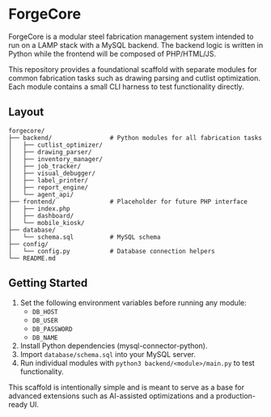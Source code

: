 # ForgeCore

ForgeCore is a modular steel fabrication management system intended to run on a LAMP stack with a MySQL backend. The backend logic is written in Python while the frontend will be composed of PHP/HTML/JS.

This repository provides a foundational scaffold with separate modules for common fabrication tasks such as drawing parsing and cutlist optimization. Each module contains a small CLI harness to test functionality directly.

## Layout

```
forgecore/
├── backend/                # Python modules for all fabrication tasks
│   ├── cutlist_optimizer/
│   ├── drawing_parser/
│   ├── inventory_manager/
│   ├── job_tracker/
│   ├── visual_debugger/
│   ├── label_printer/
│   ├── report_engine/
│   └── agent_api/
├── frontend/               # Placeholder for future PHP interface
│   ├── index.php
│   ├── dashboard/
│   └── mobile_kiosk/
├── database/
│   └── schema.sql          # MySQL schema
├── config/
│   └── config.py           # Database connection helpers
└── README.md
```

## Getting Started

1. Set the following environment variables before running any module:
   - `DB_HOST`
   - `DB_USER`
   - `DB_PASSWORD`
   - `DB_NAME`
2. Install Python dependencies (mysql-connector-python).
3. Import `database/schema.sql` into your MySQL server.
4. Run individual modules with `python3 backend/<module>/main.py` to test functionality.

This scaffold is intentionally simple and is meant to serve as a base for advanced extensions such as AI-assisted optimizations and a production-ready UI.
